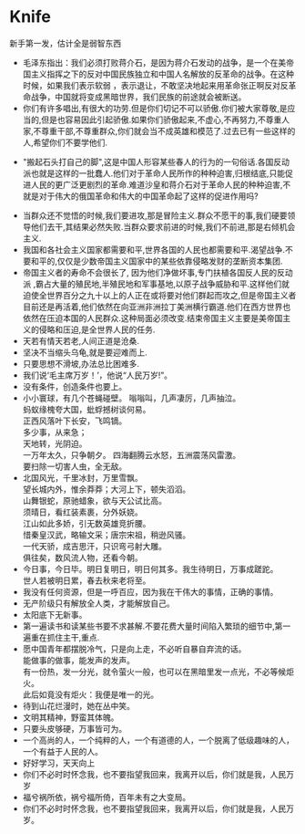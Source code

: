 # Knife
新手第一发，估计全是弱智东西
* 毛泽东指出：我们必须打败蒋介石，是因为蒋介石发动的战争，是一个在美帝国主义指挥之下的反对中国民族独立和中国人名解放的反革命的战争。在这种时候，如果我们表示软弱 ，表示退让，不敢坚决地起来用革命张正啊反对反革命战争，中国就将变成黑暗世界，我们民族的前途就会被断送。
* 你们有许多唱出,有很大的功劳.但是你们切记不可以骄傲.你们被大家尊敬,是应当的,但是也容易因此引起骄傲.如果你们骄傲起来,不虚心,不再努力,不尊重人家,不尊重干部,不尊重群众,你们就会当不成英雄和模范了.过去已有一些这样的人,希望你们不要学他们.
- "搬起石头打自己的脚",这是中国人形容某些春人的行为的一句俗话.各国反动派也就是这样的一批蠢人.他们对于革命人民所作的种种迫害,归根结底,只能促进人民的更广泛更剧烈的革命.难道沙皇和蒋介石对于革命人民的种种迫害,不就是对于伟大的俄国革命和伟大的中国革命起了这样的促进作用吗?
* 当群众还不觉悟的时候,我们要进攻,那是冒险主义.群众不愿干的事,我们硬要领导他们去干,其结果必然失败.当群众要求前进的时候,我们不前进,那是右倾机会主义.
* 我国和各社会主义国家都需要和平,世界各国的人民也都需要和平.渴望战争.不要和平的,仅仅是少数帝国主义国家中的某些依靠侵略发财的垄断资本集团.
* 帝国主义者的寿命不会很长了, 因为他们净做坏事,专门扶植各国反人民的反动派 ,霸占大量的殖民地,半殖民地和军事基地,以原子战争威胁和平.这样他们就迫使全世界百分之九十以上的人正在或将要对他们群起而攻之,但是帝国主义者目前还是再活着,他们依然在向亚洲非洲拉丁美洲横行霸道.他们在西方世界也依然在压迫本国的人民群众.这种局面必须改变.结束帝国主义主要是美帝国主义的侵略和压迫,是全世界人民的任务.
* 天若有情天若老,人间正道是沧桑.
* 坚决不当缩头乌龟,就是要迎难而上.
* 只要思想不滑坡,办法总比困难多.
* 我们说‘毛主席万岁！’，他说“人民万岁!”。
* 没有条件，创造条件也要上。
* 小小寰球，有几个苍蝇碰壁。
  嗡嗡叫，几声凄厉，几声抽泣。  
  蚂蚁缘槐夸大国，蚍蜉撼树谈何易。  
  正西风落叶下长安，飞鸣镝。  
  多少事，从来急；  
  天地转，光阴迫。  
  一万年太久，只争朝夕。 
  四海翻腾云水怒，五洲震荡风雷激。  
  要扫除一切害人虫，全无敌。
 * 北国风光，千里冰封，万里雪飘。  
    望长城内外，惟余莽莽；大河上下，顿失滔滔。  
    山舞银蛇，原驰蜡象，欲与天公试比高。  
    须晴日，看红装素裹，分外妖娆。  
    江山如此多娇，引无数英雄竞折腰。  
    惜秦皇汉武，略输文采；唐宗宋祖，稍逊风骚。  
    一代天骄，成吉思汗，只识弯弓射大雕。  
    俱往矣，数风流人物，还看今朝。
 * 今日事，今日毕。明日复明日，明日何其多。我生待明日，万事成蹉跎。  
   世人若被明日累，春去秋来老将至。  
 * 我没有任何资源，但是一呼百应，因为我在干伟大的事情，正确的事情。
 * 无产阶级只有解放全人类，才能解放自己。
 * 太阳底下无新事。
 * 第一遍读书和读某些书要不求甚解.不要花费大量时间陷入繁琐的细节中,第一遍重在抓住主干,重点.
 * 愿中国青年都摆脱冷气，只是向上走，不必听自暴自弃流的话。  
    能做事的做事，能发声的发声。  
    有一份热，发一分光，就令萤火一般，也可以在黑暗里发一点光，不必等候炬火。  
    此后如竟没有炬火：我便是唯一的光。
 * 待到山花烂漫时，她在丛中笑。
 * 文明其精神，野蛮其体魄。
 * 只要头皮够硬，万事皆可为。
 * 一个高尚的人，一个纯粹的人，一个有道德的人，一个脱离了低级趣味的人，一个有益于人民的人。
 * 好好学习，天天向上
 * 你们不必时时怀念我，也不要指望我回来，我离开以后，你们就是我，人民万岁
 * 福兮祸所依，祸兮福所倚，百年未有之大变局。
 * 你们不必时时怀念我，也不要指望我回来，我离开以后，你们就是我，人民万岁。
   
